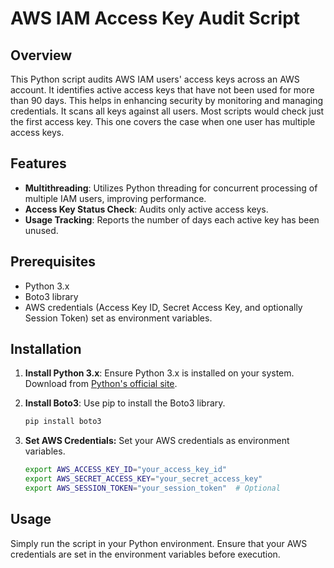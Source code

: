 # AWS IAM Access Key Audit Script

## Overview
This Python script audits AWS IAM users' access keys across an AWS account. It identifies active access keys that have not been used for more than 90 days. This helps in enhancing security by monitoring and managing credentials.
It scans all keys against all users. Most scripts would check just the first access key. This one covers the case when one user has multiple access keys.

## Features
- **Multithreading**: Utilizes Python threading for concurrent processing of multiple IAM users, improving performance.
- **Access Key Status Check**: Audits only active access keys.
- **Usage Tracking**: Reports the number of days each active key has been unused.

## Prerequisites
- Python 3.x
- Boto3 library
- AWS credentials (Access Key ID, Secret Access Key, and optionally Session Token) set as environment variables.

## Installation

1. **Install Python 3.x**:
   Ensure Python 3.x is installed on your system. Download from [Python's official site](https://www.python.org/downloads/).

2. **Install Boto3**:
   Use pip to install the Boto3 library.
   ```bash
   pip install boto3

3. **Set AWS Credentials:**
   Set your AWS credentials as environment variables.
   ```bash
   export AWS_ACCESS_KEY_ID="your_access_key_id"
   export AWS_SECRET_ACCESS_KEY="your_secret_access_key"
   export AWS_SESSION_TOKEN="your_session_token"  # Optional

## Usage
Simply run the script in your Python environment. Ensure that your AWS credentials are set in the environment variables before execution.

